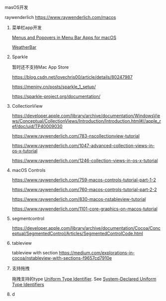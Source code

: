 masOS开发

raywenderlich https://www.raywenderlich.com/macos



1. 菜单栏app开发  

   [Menus and Popovers in Menu Bar Apps for macOS](https://www.raywenderlich.com/450-menus-and-popovers-in-menu-bar-apps-for-macos)

   [WeatherBar](http://footle.org/WeatherBar/)

2. Sparkle

   暂时还不支持Mac App Store

   https://blog.csdn.net/lovechris00/article/details/80247987

   https://meniny.cn/posts/sparkle_1_setup/

   https://sparkle-project.org/documentation/

3. CollectionView

   https://developer.apple.com/library/archive/documentation/WindowsViews/Conceptual/CollectionViews/Introduction/Introduction.html#//apple_ref/doc/uid/TP40009030

   https://www.raywenderlich.com/783-nscollectionview-tutorial

   https://www.raywenderlich.com/1047-advanced-collection-views-in-os-x-tutorial

   https://www.raywenderlich.com/1246-collection-views-in-os-x-tutorial

4. macOS Controls

   https://www.raywenderlich.com/759-macos-controls-tutorial-part-1-2

   https://www.raywenderlich.com/760-macos-controls-tutorial-part-2-2

   https://www.raywenderlich.com/830-macos-nstableview-tutorial

   https://www.raywenderlich.com/1101-core-graphics-on-macos-tutorial

5. segmentcontrol

   https://developer.apple.com/library/archive/documentation/Cocoa/Conceptual/SegmentedControl/Articles/SegmentedControlCode.html

6. tableview

   tableview with section https://medium.com/explorations-in-cocoa/nstableview-with-sections-f9657cd7910e

7. 支持拖拽

   拖拽支持的type [Uniform Type Identifier](https://developer.apple.com/library/archive/documentation/General/Conceptual/DevPedia-CocoaCore/UniformTypeIdentifier.html#//apple_ref/doc/uid/TP40008195-CH60). See [System-Declared Uniform Type Identifiers](https://developer.apple.com/library/archive/documentation/Miscellaneous/Reference/UTIRef/Articles/System-DeclaredUniformTypeIdentifiers.html#//apple_ref/doc/uid/TP40009259) 

8. d

